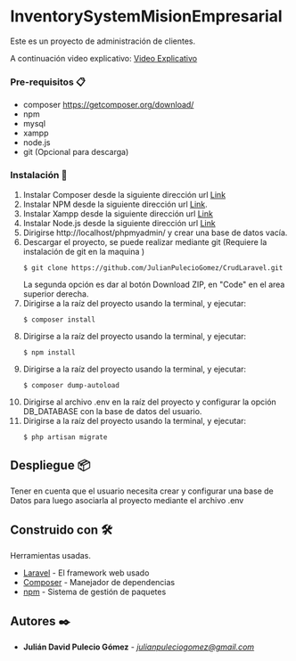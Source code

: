 # InventorySystemMisionEmpresarial

Este es un proyecto de administración de clientes.

A continuación video explicativo: [Video Explicativo](https://www.loom.com/share/6d3be42969ee497ead97e39c91a5d0a2)

### Pre-requisitos 📋

- composer https://getcomposer.org/download/
- npm
- mysql
- xampp
- node.js
- git (Opcional para descarga)

### Instalación 🔧
1. Instalar Composer desde la siguiente dirección url [Link](https://getcomposer.org/download/)
2. Instalar NPM desde la siguiente dirección url [Link](https://docs.npmjs.com/cli/install#:~:text=npm%20install%20(in%20package%20directory,directory)%20as%20a%20global%20package).
3. Instalar Xampp desde la siguiente dirección url [Link](https://www.apachefriends.org/es/download.html)
4. Instalar Node.js desde la siguiente dirección url [Link](https://nodejs.org/es/download/)
5. Dirigirse http://localhost/phpmyadmin/ y crear una base de datos vacía.
6. Descargar el proyecto, se puede realizar mediante git (Requiere la instalación de git en la maquina )
    ```shell
    $ git clone https://github.com/JulianPulecioGomez/CrudLaravel.git
    ```
   La segunda opción es dar al botón Download ZIP, en "Code" en el area superior derecha.
7. Dirigirse a la raíz del proyecto usando la terminal, y ejecutar:
    ```shell
    $ composer install
    ```
8. Dirigirse a la raíz del proyecto usando la terminal, y ejecutar:
    ```shell
    $ npm install
    ```
9. Dirigirse a la raíz del proyecto usando la terminal, y ejecutar:
    ```shell
    $ composer dump-autoload
    ```
10. Dirigirse al archivo .env en la raíz del proyecto y configurar la opción DB_DATABASE con la base de datos del usuario.
11. Dirigirse a la raíz del proyecto usando la terminal, y ejecutar:
    ```shell
    $ php artisan migrate
    ```

## Despliegue 📦

Tener en cuenta que el usuario necesita crear y configurar una base de Datos para luego asociarla al proyecto mediante el archivo .env

## Construido con 🛠️

Herramientas usadas.

* [Laravel](https://laravel.com/docs/7.x) - El framework web usado
* [Composer](https://getcomposer.org/) - Manejador de dependencias
* [npm](https://docs.npmjs.com/) - Sistema de gestión de paquetes

## Autores ✒️

* **Julián David Pulecio Gómez** - *julianpuleciogomez@gmail.com*